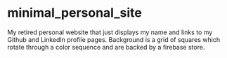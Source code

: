 # minimal_personal_site

My retired personal website that just displays my name and links to my Github and LinkedIn profile pages.
Background is a grid of squares which rotate through a color sequence and are backed by a firebase store.
